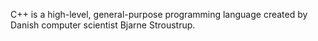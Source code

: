C++ is a high-level, general-purpose programming language created by Danish computer scientist Bjarne Stroustrup.
